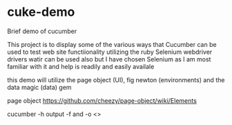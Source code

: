 # cuke-demo
Brief demo of cucumber

This project is to display some of the various ways that Cucumber can be used to test web site functiionality
utilizing the ruby Selenium webdriver drivers watir can be used also but I have chosen Selenium as I am most
familiar with it and help is readily and easily availale

this demo will utilize the page object (UI), fig newton (environments) and the data magic (data) gem

page object
https://github.com/cheezy/page-object/wiki/Elements

cucumber -h
output 
-f and -o <<path filename.ext>>
